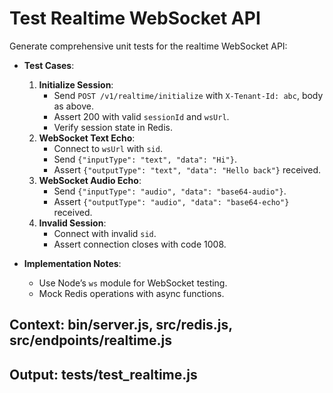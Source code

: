 # Test Realtime WebSocket API

Generate comprehensive unit tests for the realtime WebSocket API:

- **Test Cases**:
  1. **Initialize Session**:
     - Send `POST /v1/realtime/initialize` with `X-Tenant-Id: abc`, body as above.
     - Assert 200 with valid `sessionId` and `wsUrl`.
     - Verify session state in Redis.
  2. **WebSocket Text Echo**:
     - Connect to `wsUrl` with `sid`.
     - Send `{"inputType": "text", "data": "Hi"}`.
     - Assert `{"outputType": "text", "data": "Hello back"}` received.
  3. **WebSocket Audio Echo**:
     - Send `{"inputType": "audio", "data": "base64-audio"}`.
     - Assert `{"outputType": "audio", "data": "base64-echo"}` received.
  4. **Invalid Session**:
     - Connect with invalid `sid`.
     - Assert connection closes with code 1008.

- **Implementation Notes**:
  - Use Node’s `ws` module for WebSocket testing.
  - Mock Redis operations with async functions.

## Context: bin/server.js, src/redis.js, src/endpoints/realtime.js
## Output: tests/test_realtime.js
